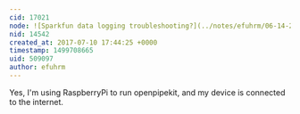 ```yaml
---
cid: 17021
node: ![Sparkfun data logging troubleshooting?](../notes/efuhrm/06-14-2017/sparkfun-data-logging-troubleshooting)
nid: 14542
created_at: 2017-07-10 17:44:25 +0000
timestamp: 1499708665
uid: 509097
author: efuhrm
---
```


Yes, I'm using RaspberryPi to run openpipekit, and my device is connected to the internet.